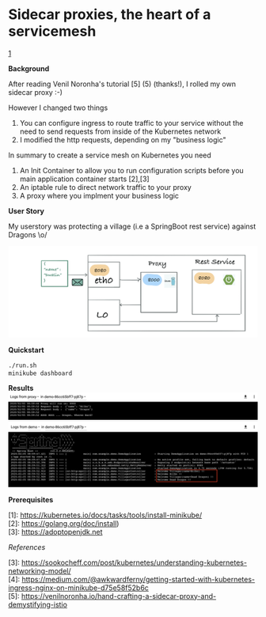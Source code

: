 # Sidecar proxies, the heart of a servicemesh

[1](1)

__Background__

After reading Venil Noronha's tutorial [5] (5) (thanks!), I rolled my own sidecar proxy :-)

However I changed two things
1. You can configure ingress to route traffic to your service without the need to send requests from inside of the Kubernetes network
2. I modified the http requests, depending on my "business logic"

In summary to create a service mesh on Kubernetes you need
1.  An Init Container to allow you to run configuration scripts before you main application container starts [2],[3]
2.  An iptable rule to direct network traffic to your proxy
3.  A proxy where you implment your business logic

__User Story__

My userstory was protecting a village (i.e a SpringBoot rest service) against Dragons \o/


![Alt Text](./http-proxy.gif)

__Quickstart__
```
./run.sh
minikube dashboard
```
__Results__
![Usecase Context Diagram](./kubernetes-golang-log.png)
![Usecase Context Diagram](./kubernetes-springboot-log.png)

__Prerequisites__

[1]: https://kubernetes.io/docs/tasks/tools/install-minikube/ <br/>
[2]: https://golang.org/doc/install) <br/>
[3]: https://adoptopenjdk.net

_References_

[3]: https://sookocheff.com/post/kubernetes/understanding-kubernetes-networking-model/ <br/>
[4]: https://medium.com/@awkwardferny/getting-started-with-kubernetes-ingress-nginx-on-minikube-d75e58f52b6c <br/>
[5]: https://venilnoronha.io/hand-crafting-a-sidecar-proxy-and-demystifying-istio 


